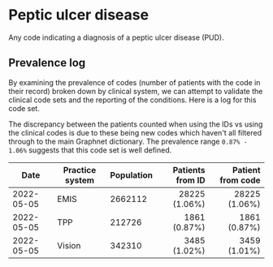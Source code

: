 # Peptic ulcer disease

Any code indicating a diagnosis of a peptic ulcer disease (PUD).

## Prevalence log

By examining the prevalence of codes (number of patients with the code in their record) broken down by clinical system, we can attempt to validate the clinical code sets and the reporting of the conditions. Here is a log for this code set.

The discrepancy between the patients counted when using the IDs vs using the clinical codes is due to these being new codes which haven't all filtered through to the main Graphnet dictionary. The prevalence range `0.87% - 1.06%` suggests that this code set is well defined.

| Date        | Practice system | Population | Patients from ID | Patient from code |
| ------------| --------------- | ---------- | ---------------: | ----------------: |
| 2022-05-05  | EMIS            | 2662112    |    28225 (1.06%) |     28225 (1.06%) |
| 2022-05-05  | TPP             | 212726     |     1861 (0.87%) |      1861 (0.87%) |
| 2022-05-05  | Vision          | 342310     |     3485 (1.02%) |      3459 (1.01%) |

